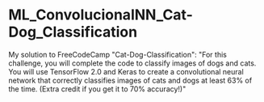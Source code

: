 # ML_ConvolucionalNN_Cat-Dog_Classification
My solution to FreeCodeCamp "Cat-Dog-Classification": "For this challenge, you will complete the code to classify images of dogs and cats. You will use TensorFlow 2.0 and Keras to create a convolutional neural network that correctly classifies images of cats and dogs at least 63% of the time. (Extra credit if you get it to 70% accuracy!)"
